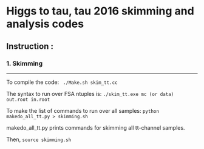 # Higgs to tau, tau 2016 skimming and analysis codes

## Instruction :
### 1. Skimming
---
To compile the code:
``` ./Make.sh skim_tt.cc```

The syntax to run over FSA ntuples is: 
``` ./skim_tt.exe mc (or data) out.root in.root ```

To make the list of commands to run over all samples:
```python makedo_all_tt.py > skimming.sh ```

makedo_all_tt.py prints commands for skimming all tt-channel samples. 


Then, ```source skimming.sh ```
